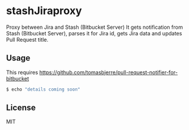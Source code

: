 # stashJiraproxy

Proxy between Jira and Stash (Bitbucket Server)
It gets notification from Stash (Bitbucket Server), parses it for Jira id, gets Jira data and updates Pull Request title.


## Usage

This requires https://github.com/tomasbjerre/pull-request-notifier-for-bitbucket


```bash
$ echo "details coming soon"
```


## License

MIT
